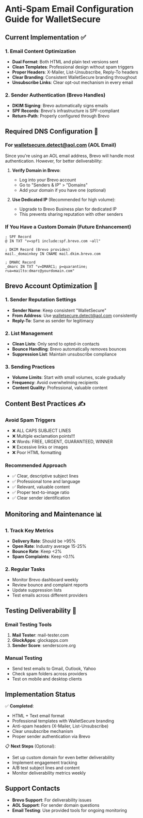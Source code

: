 # Anti-Spam Email Configuration Guide for WalletSecure

## Current Implementation ✅

### 1. Email Content Optimization
- **Dual Format**: Both HTML and plain text versions sent
- **Clean Templates**: Professional design without spam triggers
- **Proper Headers**: X-Mailer, List-Unsubscribe, Reply-To headers
- **Clear Branding**: Consistent WalletSecure branding throughout
- **Unsubscribe Links**: Clear opt-out mechanism in every email

### 2. Sender Authentication (Brevo Handles)
- **DKIM Signing**: Brevo automatically signs emails
- **SPF Records**: Brevo's infrastructure is SPF-compliant
- **Return-Path**: Properly configured through Brevo

## Required DNS Configuration 🔧

### For walletsecure.detect@aol.com (AOL Email)
Since you're using an AOL email address, Brevo will handle most authentication. However, for better deliverability:

1. **Verify Domain in Brevo**:
   - Log into your Brevo account
   - Go to "Senders & IP" > "Domains"
   - Add your domain if you have one (optional)

2. **Use Dedicated IP** (Recommended for high volume):
   - Upgrade to Brevo Business plan for dedicated IP
   - This prevents sharing reputation with other senders

### If You Have a Custom Domain (Future Enhancement)
```dns
; SPF Record
@ IN TXT "v=spf1 include:spf.brevo.com ~all"

; DKIM Record (Brevo provides)
mail._domainkey IN CNAME mail.dkim.brevo.com

; DMARC Record
_dmarc IN TXT "v=DMARC1; p=quarantine; rua=mailto:dmarc@yourdomain.com"
```

## Brevo Account Optimization 📧

### 1. Sender Reputation Settings
- **Sender Name**: Keep consistent "WalletSecure"
- **From Address**: Use walletsecure.detect@aol.com consistently
- **Reply-To**: Same as sender for legitimacy

### 2. List Management
- **Clean Lists**: Only send to opted-in contacts
- **Bounce Handling**: Brevo automatically removes bounces
- **Suppression List**: Maintain unsubscribe compliance

### 3. Sending Practices
- **Volume Limits**: Start with small volumes, scale gradually
- **Frequency**: Avoid overwhelming recipients
- **Content Quality**: Professional, valuable content

## Content Best Practices ✍️

### Avoid Spam Triggers
- ❌ ALL CAPS SUBJECT LINES
- ❌ Multiple exclamation points!!!
- ❌ Words: FREE, URGENT, GUARANTEED, WINNER
- ❌ Excessive links or images
- ❌ Poor HTML formatting

### Recommended Approach
- ✅ Clear, descriptive subject lines
- ✅ Professional tone and language
- ✅ Relevant, valuable content
- ✅ Proper text-to-image ratio
- ✅ Clear sender identification

## Monitoring and Maintenance 📊

### 1. Track Key Metrics
- **Delivery Rate**: Should be >95%
- **Open Rate**: Industry average 15-25%
- **Bounce Rate**: Keep <2%
- **Spam Complaints**: Keep <0.1%

### 2. Regular Tasks
- Monitor Brevo dashboard weekly
- Review bounce and complaint reports
- Update suppression lists
- Test emails across different providers

## Testing Deliverability 🧪

### Email Testing Tools
1. **Mail Tester**: mail-tester.com
2. **GlockApps**: glockapps.com  
3. **Sender Score**: senderscore.org

### Manual Testing
- Send test emails to Gmail, Outlook, Yahoo
- Check spam folders across providers
- Test on mobile and desktop clients

## Implementation Status

✅ **Completed**:
- HTML + Text email format
- Professional templates with WalletSecure branding
- Anti-spam headers (X-Mailer, List-Unsubscribe)
- Clear unsubscribe mechanism
- Proper sender authentication via Brevo

📋 **Next Steps** (Optional):
- Set up custom domain for even better deliverability
- Implement engagement tracking
- A/B test subject lines and content
- Monitor deliverability metrics weekly

## Support Contacts

- **Brevo Support**: For deliverability issues
- **AOL Support**: For sender domain questions
- **Email Testing**: Use provided tools for ongoing monitoring